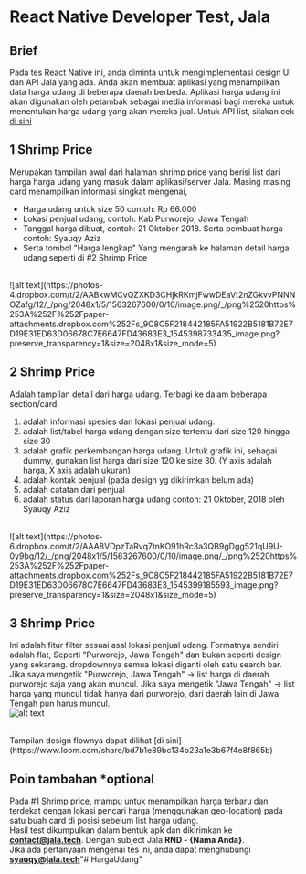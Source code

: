 # React Native Developer Test, Jala
## Brief
Pada tes React Native ini, anda diminta untuk mengimplementasi design UI dan API Jala yang ada.
Anda akan membuat aplikasi yang menampilkan data harga udang di beberapa daerah berbeda.
Aplikasi harga udang ini akan digunakan oleh petambak sebagai media informasi bagi mereka untuk menentukan harga udang yang akan mereka jual.
Untuk API list, silakan cek [di sini](https://documenter.getpostman.com/view/807424/RzfZQYhu?version=latest)

## 1 Shrimp Price
Merupakan tampilan awal dari halaman shrimp price yang berisi list dari harga harga udang yang masuk dalam aplikasi/server Jala. 
Masing masing card menampilkan informasi singkat mengenai,
- Harga udang untuk size 50 contoh: Rp 66.000
- Lokasi penjual udang, contoh: Kab Purworejo, Jawa Tengah
- Tanggal harga dibuat, contoh: 21 Oktober 2018. Serta pembuat harga contoh: Syauqy Aziz
- Serta tombol "Harga lengkap" Yang mengarah ke halaman detail harga udang seperti di #2 Shrimp Price

<br>
![alt text](https://photos-4.dropbox.com/t/2/AABkwMCvQZXKD3CHjkRKmjFwwDEaVt2nZGkvvPNNNOZafg/12/_/png/2048x1/5/1563267600/0/10/image.png/_/png%2520https%253A%252F%252Fpaper-attachments.dropbox.com%252Fs_9C8C5F218442185FA51922B5181B72E7D19E31ED63D06678C7E6647FD43683E3_1545398733435_image.png?preserve_transparency=1&size=2048x1&size_mode=5)

## 2 Shrimp Price
Adalah tampilan detail dari harga udang. Terbagi ke dalam beberapa section/card
1. adalah informasi spesies dan lokasi penjual udang.
2. adalah list/tabel harga udang dengan size tertentu dari size 120 hingga size 30
3. adalah grafik perkembangan harga udang. Untuk grafik ini, sebagai dummy, gunakan list harga dari size 120 ke size 30. (Y axis adalah harga, X axis adalah ukuran)
4. adalah kontak penjual (pada design yg dikirimkan belum ada)
5. adalah catatan dari penjual
6. adalah status dari laporan harga udang contoh: 21 Oktober, 2018 oleh Syauqy Aziz

<br>
![alt text](https://photos-6.dropbox.com/t/2/AAA8VDpzTaRvq7tnKO91hRc3a3QB9gDgg521qU9U-0y9bg/12/_/png/2048x1/5/1563267600/0/10/image.png/_/png%2520https%253A%252F%252Fpaper-attachments.dropbox.com%252Fs_9C8C5F218442185FA51922B5181B72E7D19E31ED63D06678C7E6647FD43683E3_1545399185593_image.png?preserve_transparency=1&size=2048x1&size_mode=5)

## 3 Shrimp Price
Ini adalah fitur filter sesuai asal lokasi penjual udang.
Formatnya sendiri adalah flat, Seperti "Purworejo, Jawa Tengah" dan bukan seperti design yang sekarang. dropdownnya semua lokasi diganti oleh satu search bar.
Jika saya mengetik "Purworejo, Jawa Tengah" -> list harga di daerah purworejo saja yang akan muncul.
Jika saya mengetik "Jawa Tengah" -> list harga yang muncul tidak hanya dari purworejo, dari daerah lain di Jawa Tengah pun harus muncul.
<br>
![alt text](https://photos-3.dropbox.com/t/2/AADpgNc6peOG8vtj4koiVNzSEwDdJKUH7UqvzPCEU5tdBA/12/_/png/2048x1/5/1563267600/0/10/image.png/_/png%2520https%253A%252F%252Fpaper-attachments.dropbox.com%252Fs_9C8C5F218442185FA51922B5181B72E7D19E31ED63D06678C7E6647FD43683E3_1545399306832_image.png?preserve_transparency=1&size=2048x1&size_mode=5)

<br>
Tampilan design flownya dapat dilihat [di sini](https://www.loom.com/share/bd7b1e89bc134b23a1e3b67f4e8f865b)

## Poin tambahan *optional

Pada #1 Shrimp price, mampu untuk menampilkan harga terbaru dan terdekat dengan lokasi pencari harga (menggunakan geo-location) pada satu buah card di posisi sebelum list harga udang.
<br>
Hasil test dikumpulkan dalam bentuk apk dan dikirimkan ke **contact@jala.tech**. Dengan subject Jala **RND - {Nama Anda}**.
<br>
Jika ada pertanyaan mengenai tes ini, anda dapat menghubungi **syauqy@jala.tech**"# HargaUdang" 
